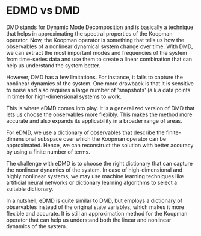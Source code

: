 # EDMD vs DMD
DMD stands for Dynamic Mode Decomposition and is basically a technique that helps in approximating the spectral properties of the Koopman operator. Now, the Koopman operator is something that tells us how the observables of a nonlinear dynamical system change over time. With DMD, we can extract the most important modes and frequencies of the system from time-series data and use them to create a linear combination that can help us understand the system better.

However, DMD has a few limitations. For instance, it fails to capture the nonlinear dynamics of the system. One more drawback is that it is sensitive to noise and also requires a large number of 'snapshots' (a.k.a data points in time) for high-dimensional systems to work.

This is where eDMD comes into play. It is a generalized version of DMD that lets us choose the observables more flexibly. This makes the method more accurate and also expands its applicability in a broader range of areas.

For eDMD, we use a dictionary of observables that describe the finite-dimensional subspace over which the Koopman operator can be approximated. Hence, we can reconstruct the solution with better accuracy by using a finite number of terms.

The challenge with eDMD is to choose the right dictionary that can capture the nonlinear dynamics of the system. In case of high-dimensional and highly nonlinear systems, we may use machine learning techniques like artificial neural networks or dictionary learning algorithms to select a suitable dictionary.

In a nutshell, eDMD is quite similar to DMD, but employs a dictionary of observables instead of the original state variables, which makes it more flexible and accurate. It is still an approximation method for the Koopman operator that can help us understand both the linear and nonlinear dynamics of the system.

